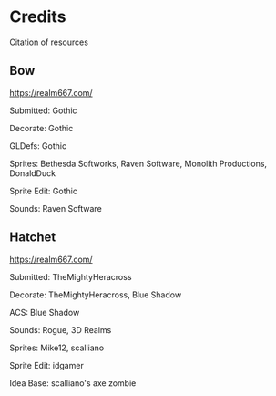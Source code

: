 
# Credits

Citation of resources

## Bow

https://realm667.com/

Submitted: Gothic

Decorate: Gothic

GLDefs: Gothic

Sprites: Bethesda Softworks, Raven Software, Monolith Productions, DonaldDuck

Sprite Edit: Gothic

Sounds: Raven Software

## Hatchet 

https://realm667.com/

Submitted: TheMightyHeracross

Decorate: TheMightyHeracross, Blue Shadow

ACS: Blue Shadow

Sounds: Rogue, 3D Realms

Sprites: Mike12, scalliano

Sprite Edit: idgamer

Idea Base: scalliano's axe zombie

